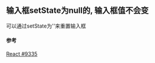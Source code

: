 ## 输入框setState为null的, 输入框值不会变

可以通过setState为''来重置输入框

#### 参考

[React #9335](https://github.com/facebook/react/issues/9335)